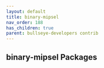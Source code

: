 ```yaml
---
layout: default
title: binary-mipsel
nav_order: 188
has_children: true
parent: bullseye-developers contrib
---
```


## binary-mipsel Packages

